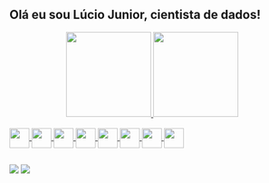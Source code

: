 ## Olá eu sou Lúcio Junior, cientista de dados!

<div align="center" dir="auto">
  <a href="https://github.com/luciodatascience">
  <img height="150" src="https://github-readme-stats.vercel.app/api?username=luciodatascience&show_icons=true&theme=dark&include_all_commits=true&count_private=true"/>
  <img height="150" src="https://github-readme-stats.vercel.app/api/top-langs/?username=luciodatascience&layout=compact&langs_count=7&theme=dark">
  </a>
</div>

<div dir="auto"><br>
  <a href="https://github.com/luciodatascience">
  <img align="center" height="35" src="https://user-images.githubusercontent.com/107094354/172755798-ba017202-16e7-4529-971a-51a5c1c661fb.png" style="max-width: 100%;">
  <img align="center" height="35" src="https://user-images.githubusercontent.com/107094354/172758107-ce7c7047-3271-48de-be4c-600dcdd8c4f9.png" style="max-width: 100%;">
  <img align="center" height="35" src="https://user-images.githubusercontent.com/107094354/172757442-08658817-8399-4d0f-9639-a717f88b2a35.png" style="max-width: 100%;">
  <img align="center" height="35" src="https://user-images.githubusercontent.com/107094354/172755716-554a2394-c380-4923-860a-9d0642b4ae05.png" style="max-width: 100%;">
  <img align="center" height="35" src="https://user-images.githubusercontent.com/107094354/172755173-3119466a-dd9e-4f7f-a9f4-c9908d73d282.png" style="max-width: 100%;">
  <img align="center" height="35" src="https://user-images.githubusercontent.com/107094354/172756414-d2215cc5-e1aa-4d0a-81f4-5c3b68bb5835.png" style="max-width: 100%;">
  <img align="center" height="35" src="https://user-images.githubusercontent.com/107094354/172755684-6ae33cb4-81af-4ed4-8887-4005f5007440.png" style="max-width: 100%;">
    <img align="center" height="35" src="https://user-images.githubusercontent.com/107094354/172757219-ccc96c38-af47-4267-a498-fea6befb0ed1.png" style="max-width: 100%;">
    </a>
</div>

##

<div>
  <a href="mailto:sobral.lucioj@gmail.com"><img src="https://img.shields.io/badge/-Gmail-%23333?style=for-the-badge&logo=gmail&logoColor=white" style="max-width: 100%;"></a>
  <a href="www.linkedin.com/in/lucio-analytics-data-science"><img src="https://img.shields.io/badge/-LinkedIn-%230077B5?style=for-the-badge&logo=linkedin&logoColor=white" style="max-width: 100%;"></a>
</div>

<!--
 ![Snake animation](https://github.com/luciodatascience/luciodatascience/blob/output/github-contribution-grid-snake.svg)
-->
